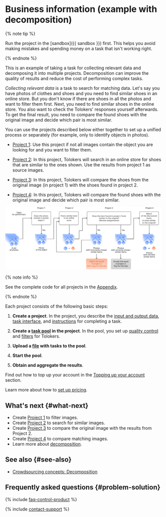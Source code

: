 # Business information (example with decomposition)

{% note tip %}

Run the project in the [sandbox]({{ sandbox }}) first. This helps you avoid making mistakes and spending money on a task that isn't working right.

{% endnote %}

This is an example of taking a task for collecting relevant data and decomposing it into multiple projects. Decomposition can improve the quality of results and reduce the cost of performing complex tasks.

_Collecting relevant data_ is a task to search for matching data. Let's say you have photos of clothes and shoes and you need to find similar shoes in an online store. But you don't know if there are shoes in all the photos and want to filter them first. Next, you need to find similar shoes in the online store. You also want to check the Tolokers' responses yourself afterwards. To get the final result, you need to compare the found shoes with the original image and decide which pair is most similar.

You can use the projects described below either together to set up a unified process or separately (for example, only to identify objects in photos).

- [Project 1](contain_item.md): Use this project if not all images contain the object you are looking for and you want to filter them.

- [Project 2](find_an_item_in_store.md): In this project, Tolokers will search in an online store for shoes that are similar to the ones shown. Use the results from project 1 as source images.

- [Project 3](item_look_similar.md): In this project, Tolokers will compare the shoes from the original image (in project 1) with the shoes found in project 2.

- [Project 4](item_more_similar.md): In this project, Tolokers will compare the found shoes with the original image and decide which pair is most similar.

![](../_images/other/main-1.svg)

{% note info %}

See the complete code for all projects in the [Appendix](appendix-expanded-code.md).

{% endnote %}

Each project consists of the following basic steps:

1. **Create a project**. In the project, you describe the [input and output data](../../glossary.md#input-output-data), [task interface](../../glossary.md#task-interface), and [instructions](../../glossary.md#instructions) for completing a task.

1. **Create a [task pool](../../glossary.md#pool) in the project**. In the pool, you set up [quality control](../../glossary.md#quality-control) and [filters](../../glossary.md#filters) for Tolokers.

1. **Upload a [file](https://tlk.s3.yandex.net/wsdm2020/dataset_1.tsv) with tasks to the pool**.

1. **Start the pool**.

1. **Obtain and aggregate the results**.

Find out how to top up your account in the [Topping up your account](../concepts/refill.md) section.

Learn more about how to [set up pricing](../concepts/dynamic-pricing.md#section_wb1_lhl_vlb).

## What's next {#what-next}

- Create [Project 1](contain_item.md) to filter images.
- Create [Project 2](find_an_item_in_store.md) to search for similar images.
- Create [Project 3](item_look_similar.md) to compare the original image with the results from Project 2.
- Create [Project 4](item_more_similar.md) to compare matching images.
- Learn more about [decomposition](../concepts/solution-architecture.md).

## See also {#see-also}

- [Crowdsourcing concepts: Decomposition](https://toloka.ai/knowledgebase/decomposition/)

## Frequently asked questions {#problem-solution}

{% include [faq-control-product](../_includes/faq/project-settings/control-product.md) %}

{% include [contact-support](../_includes/contact-support.md) %}